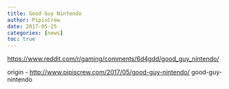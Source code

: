 ```yaml
---
title: Good Guy Nintendo
author: PipisCrew
date: 2017-05-25
categories: [news]
toc: true
---
```


https://www.reddit.com/r/gaming/comments/6d4gdd/good_guy_nintendo/

origin - http://www.pipiscrew.com/2017/05/good-guy-nintendo/ good-guy-nintendo
